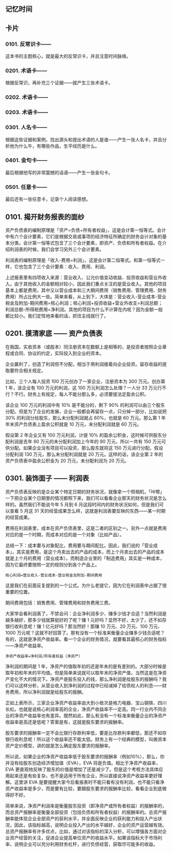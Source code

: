 ## 记忆时间

## 卡片

### 0101. 反常识卡——

这本书的主题核心，就是最大的反常识卡，并且注意时间脉络。

### 0201. 术语卡——

根据反常识，再补充三个证据——就产生三张术语卡。

### 0202. 术语卡——

### 0203. 术语卡——

### 0301. 人名卡——

根据这些证据和案例，找出源头和提出术语的人是谁——产生一张人名卡，并且分析他为什么牛，有哪些作品，生平经历是什么。

### 0401. 金句卡——

最后根据他写的非常震撼的话语——产生一张金句卡。

### 0501. 任意卡——

最后还有一张任意卡，记录个人阅读感想。

## 0101. 揭开财务报表的面纱

资产负债表的编制原理是「资产=负债+所有者权益」，这是会计第一恒等式。会计中有六个会计要素，它们是根据交易或事项的经济特征所确定的财务会计对象的基本分类。会计第一恒等式包含了三个会计要素，即资产、负债和所有者权益。在介绍利润表的时候，我们会学习另外三个会计要素。

利润表的编制原理是「收入-费用=利润」，这是会计第二恒等式。和第一恒等式一样，它也包含了三个会计要素：收入、费用、利润。

上述报表里有四项收入来源：营业收入、公允价值变动收益、投资收益和营业外收入。由于其他收入的金额相对较小，因此我们重点关注的是营业收入。其他的项目基本上都是费用，其中又以营业成本和三大期间费用（销售费用、管理费用、财务费用）所占比例大一些。简单来看，从上到下，大体是：营业收入-营业成本-营业税金及附加-期间费用=核心利润；核心利润+投资收益+营业外收支=利润总额；利润总额-所得税费用=净利润。其他的项目为什么不计算在内呢？因为金额一般都比较小。我们定性地来看的话，抓住主线就行了。

## 0201. 摸清家底 —— 资产负债表

在我国，实收资本（或股本）同注册资本在数额上是相等的，是投资者按照企业章程或合同、协议的约定，实际投入到企业的资本。

企业赢利了，创造了利润但不分配，相当于用利润接着向企业投资。留存收益的提取要符合相关规定。

比如，三个人每人投资 100 万元创办了一家企业，注册资本为 300 万元。创办第 1 年，该企业有 100 万元的利润，这 100 万元利润怎么处理？一人分 33 万元行不行？不行。财务上有规定，每人不能分那么多，必须要提法定盈余公积。

该企业 100 万元的利润中有 10% 是不能分的，剩下 90% 的利润可以由三个股东分配。但是为了企业的发展，企业一般都会再留存一点，只分掉一部分，比如说把 30% 的利润分给股东，那么未分配利润就占 60%，也就是 60 万元。那么第 1 年年末资产负债表上盈余公积就是 10 万元，未分配利润就是 60 万元。

假设第 2 年企业又有 100 万元利润，计提 10% 的盈余公积金，这时候可供股东分配利润是去年 60 万元的未分配利润加上今年的 90 万元，所以一共有 150 万元可供分配。如果企业没有项目可以投资，那么股东就将这 150 万元进行分配。假设分配利润 130 万元，那么未分配利润就是 20 万元。这样的话，该企业第 2 年的资产负债表中盈余公积金为 20 万元，未分配利润为 20 万元。

## 0301. 装饰面子 —— 利润表

资产负债表反映的是企业某个特定日期的财务状况，就像拿一个照相机，「咔嚓」一下把企业某个日期里的情况都照下来，我们可以看看企业那天的财务状况是怎么样的。虽然我们不能说今年 5 月到 6 月这段时间内的财务状况如何，但是我们可以查看 5 月这 31 天的经营成果怎么样，这就是利润表要反映的东西——某一时期的经营成果。

费用在利润表里，成本在资产负债表里，这是二者的区别之一。另外一点就是费用对应的是一个时期，而成本对应的是一个对象（比如产品）。

总结一下：成本要与对象配比，费用要与期间配比。因此，我们说的「营业成本」，其实是费用，是这个月卖出去的产品的成本，而上个月卖出去的产品的成本就是上个月的费用（营业成本）。而制造企业里的「制造费用」其实是一种成本，因为它最终要按照一定的规则分到各个产品上。

	核心利润=营业收入-营业成本-营业税金及附加-期间费用

这是我们在前面反复提到的一个公式。为什么老提它，因为它在利润表中占据了很重要的位置。

期间费用包括：销售费用、管理费用和财务费用三费。

大家学会看利润表了，不禁会问：企业净利润多少、赚多少钱才合适？当然利润是越多越好，那多少钱就算挺好的了呢？赚 1 元好吗？显然不好，太少了，还不如存银行收利息呢！赚 1 亿元好吗？那当然好！那赚 10 万元、20 万元、100 万元、1000 万元呢？这就不好回答了。那有没有一个标准来衡量企业赚多少钱合适呢？有的，这就是净资产收益率。看一个企业的财务情况，就要看其最核心的财务指标——净资产收益率。

	净资产收益率=净利润/所有者权益（净资产）

净利润的期间是 1 年，净资产的值取年初的还是年末的是有差别的。大部分时候是取年初和年末的平均值。但是简单来说就可以取年末的净资产值，当然这是在净资产变化不大的情况下。净资产是股东投入的钱，那么净利润是给股东的报酬吗？我们可以这样分析，从营业收入到净利润的过程中已经减掉了给债权人的利息——财务费用，所以净利润就是给股东的报酬。

正如上表所示，三家企业净资产收益率由大到小依次是格力电器、宝山钢铁、四川长虹。也就是说核心利润率高的企业，净资产收益率不一定高。同一行业内不同企业的净资产收益率也有差异。既然如此，那么有没有一个标准来衡量企业的净资产收益率是高还是低呢？答案是有，这就是股东要求的报酬率。

股东要求的报酬率一定不会比银行存款利率低，要是比存款利率都低，那还不如存银行收利息呢！所以这个收益率还不能太低。财务上有一个经典的模型，叫做资本资产定价模型，讲的就是怎么确定股东要求的报酬率。

所以说，如果企业的净资产收益率低于股东要求的报酬率（例如10%），那么，你并没有给股东创造经济增加值（EVA），EVA 将是负值。相比于净资产收益率，EVA 更直观地反映了股东的价值是增加了还是减少了。但是这个考核方法具体应用起来还是有些复杂，也不是适用于所有企业，所以直接说净资产收益率更好理解。这里讲 EVA 是要提醒大家今后看报表时不能只看有没有利润，也不能只看净资产收益率是多少，而是要有比较，要跟股东要求的报酬率比较，看看企业到底做得好不好。

简单来说，净资产利润率是衡量股东投资（即净资产或所有者权益）的报酬率的，而总资产报酬率是衡量全部投资（包括负债和所有者权益）的报酬率的。总资产报酬率能体现企业全部资产的获利水平，并全面反映企业的获利能力和投入产出状况，因此，该指标越高，说明企业投入产出的水平越好，企业的资产运营越有效。总资产报酬率有许多优点，比如，通过对该指标的深入分析，可以增强各方面对企业资产经营的关注，促进企业提高单位资产的收益水平。如果该指标大于市场利率，说明企业可以充分利用财务杠杆，进行负债经营，获取尽可能多的收益。